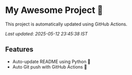 # My Awesome Project 🚀

This project is automatically updated using GitHub Actions.

_Last updated: 2025-05-12 23:45:38 IST_

## Features
- Auto-update README using Python 🐍
- Auto Git push with GitHub Actions 🤖
